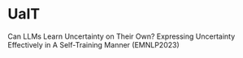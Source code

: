 # UaIT
Can LLMs Learn Uncertainty on Their Own? Expressing Uncertainty Effectively in A Self-Training Manner (EMNLP2023)
